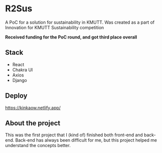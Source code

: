 # R2Sus
A PoC for a solution for sustainability in KMUTT.
Was created as a part of Innovation for KMUTT Sustainability competition

**Received funding for the PoC round, and got third place overall**

## Stack
- React
- Chakra UI
- Axios
- Django

## Deploy
https://kinkaow.netlify.app/

## About the project
This was the first project that I (kind of) finished both front-end and back-end.
Back-end has always been difficult for me, but this project helped me understand the concepts better. 
